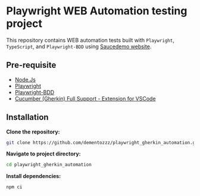# Playwright WEB Automation testing project

This repository contains WEB automation tests built with `Playwright`, `TypeScript`, and `Playwright-BDD`  using [Saucedemo website](https://www.saucedemo.com/).

## Pre-requisite
- [Node.Js](https://nodejs.org/en/download)
- [Playwright](https://playwright.dev/docs/intro)
- [Playwright-BDD](https://vitalets.github.io/playwright-bdd/#/getting-started/installation)
- [Cucumber (Gherkin) Full Support - Extension for VSCode](https://marketplace.visualstudio.com/items?itemName=alexkrechik.cucumberautocomplete)

## Installation

**Clone the repository:**

```bash
git clone https://github.com/dementozzz/playwright_gherkin_automation.git
```

**Navigate to project directory:**

```bash
cd playwright_gherkin_automation
```

**Install dependencies:**

```bash
npm ci
```
